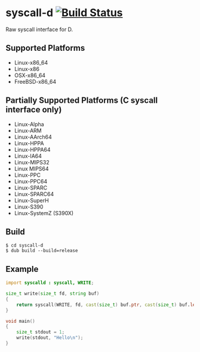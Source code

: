 # syscall-d [![Build Status](https://secure.travis-ci.org/kubo39/syscall-d.svg?branch=master)](http://travis-ci.org/kubo39/syscall-d)

Raw syscall interface for D.

## Supported Platforms

- Linux-x86_64
- Linux-x86
- OSX-x86_64
- FreeBSD-x86_64

## Partially Supported Platforms (C syscall interface only)

- Linux-Alpha
- Linux-ARM
- Linux-AArch64
- Linux-HPPA
- Linux-HPPA64
- Linux-IA64
- Linux-MIPS32
- Linux MIPS64
- Linux-PPC
- Linux-PPC64
- Linux-SPARC
- Linux-SPARC64
- Linux-SuperH
- Linux-S390
- Linux-SystemZ (S390X)

## Build

```
$ cd syscall-d
$ dub build --build=release
```

## Example

```d
import syscalld : syscall, WRITE;

size_t write(size_t fd, string buf)
{
    return syscall(WRITE, fd, cast(size_t) buf.ptr, cast(size_t) buf.length);
}

void main()
{
    size_t stdout = 1;
    write(stdout, "Hello\n");
}
```
